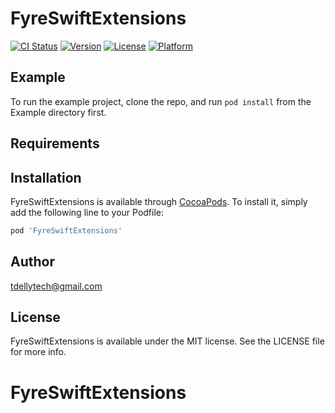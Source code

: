 # FyreSwiftExtensions

[![CI Status](https://img.shields.io/travis/dellybro@gmail.com/FyreSwiftExtensions.svg?style=flat)](https://travis-ci.org/dellybro@gmail.com/FyreSwiftExtensions)
[![Version](https://img.shields.io/cocoapods/v/FyreSwiftExtensions.svg?style=flat)](https://cocoapods.org/pods/FyreSwiftExtensions)
[![License](https://img.shields.io/cocoapods/l/FyreSwiftExtensions.svg?style=flat)](https://cocoapods.org/pods/FyreSwiftExtensions)
[![Platform](https://img.shields.io/cocoapods/p/FyreSwiftExtensions.svg?style=flat)](https://cocoapods.org/pods/FyreSwiftExtensions)

## Example

To run the example project, clone the repo, and run `pod install` from the Example directory first.

## Requirements

## Installation

FyreSwiftExtensions is available through [CocoaPods](https://cocoapods.org). To install
it, simply add the following line to your Podfile:

```ruby
pod 'FyreSwiftExtensions'
```

## Author

tdellytech@gmail.com

## License

FyreSwiftExtensions is available under the MIT license. See the LICENSE file for more info.
# FyreSwiftExtensions
